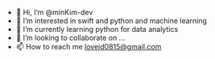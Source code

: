 - 👋 Hi, I’m @minKim-dev
- 👀 I’m interested in swift and python and machine learning
- 🌱 I’m currently learning python for data analytics
- 💞️ I’m looking to collaborate on ...
- 📫 How to reach me lovejd0815@gmail.com

<!---
minKim-dev/minKim-dev is a ✨ special ✨ repository because its `README.md` (this file) appears on your GitHub profile.
You can click the Preview link to take a look at your changes.
--->
